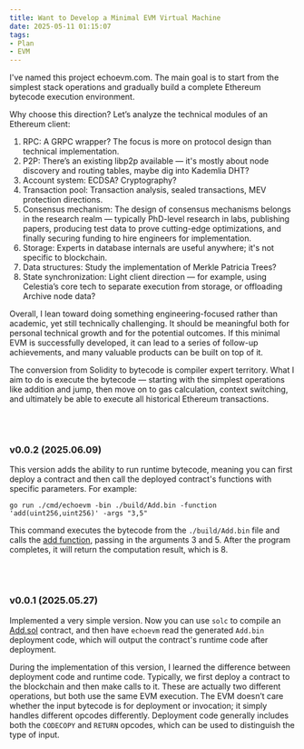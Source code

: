 ```yaml
---
title: Want to Develop a Minimal EVM Virtual Machine
date: 2025-05-11 01:15:07
tags:
- Plan
- EVM
---
```


I've named this project echoevm.com. The main goal is to start from the simplest stack operations and gradually build a complete Ethereum bytecode execution environment.

Why choose this direction? Let’s analyze the technical modules of an Ethereum client:
1. RPC: A GRPC wrapper? The focus is more on protocol design than technical implementation.
2. P2P: There’s an existing libp2p available — it's mostly about node discovery and routing tables, maybe dig into Kademlia DHT?
3. Account system: ECDSA? Cryptography?
4. Transaction pool: Transaction analysis, sealed transactions, MEV protection directions.
5. Consensus mechanism: The design of consensus mechanisms belongs in the research realm — typically PhD-level research in labs, publishing papers, producing test data to prove cutting-edge optimizations, and finally securing funding to hire engineers for implementation.
6. Storage: Experts in database internals are useful anywhere; it's not specific to blockchain.
7. Data structures: Study the implementation of Merkle Patricia Trees?
8. State synchronization: Light client direction — for example, using Celestia’s core tech to separate execution from storage, or offloading Archive node data?

Overall, I lean toward doing something engineering-focused rather than academic, yet still technically challenging. It should be meaningful both for personal technical growth and for the potential outcomes. If this minimal EVM is successfully developed, it can lead to a series of follow-up achievements, and many valuable products can be built on top of it.

The conversion from Solidity to bytecode is compiler expert territory. What I aim to do is execute the bytecode — starting with the simplest operations like addition and jump, then move on to gas calculation, context switching, and ultimately be able to execute all historical Ethereum transactions.

<br><br>

### v0.0.2 (2025.06.09)

This version adds the ability to run runtime bytecode, meaning you can first deploy a contract and then call the deployed contract's functions with specific parameters. For example:

```
go run ./cmd/echoevm -bin ./build/Add.bin -function 'add(uint256,uint256)' -args "3,5"
```

This command executes the bytecode from the `./build/Add.bin` file and calls the [add function](https://github.com/smallyunet/echoevm/blob/v0.0.2/test/contracts/Add.sol#L7), passing in the arguments 3 and 5. After the program completes, it will return the computation result, which is 8.

<br><br>

### v0.0.1 (2025.05.27)

Implemented a very simple version. Now you can use `solc` to compile an [Add.sol](https://github.com/smallyunet/echoevm/blob/v0.0.1/test/contracts/Add.sol) contract, and then have `echoevm` read the generated `Add.bin` deployment code, which will output the contract's runtime code after deployment.

During the implementation of this version, I learned the difference between deployment code and runtime code. Typically, we first deploy a contract to the blockchain and then make calls to it. These are actually two different operations, but both use the same EVM execution. The EVM doesn’t care whether the input bytecode is for deployment or invocation; it simply handles different opcodes differently. Deployment code generally includes both the `CODECOPY` and `RETURN` opcodes, which can be used to distinguish the type of input.


